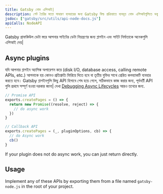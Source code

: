 ```yaml
---
title: Gatsby নোড এপিআই|
description: পেট তৈরির মতো সাধারণ ব্যবহারের জন্য Gatsby বিল্ড প্রক্রিয়াতে ব্যবহৃত নোড এপিআইগুলিতে ডকুমেন্টেশন|
jsdoc: ["gatsby/src/utils/api-node-docs.js"]
apiCalls: NodeAPI
---
```


Gatsby গ্রাফকিউল ডেটা স্তরে আপনার সাইটের ডেটা নিয়ন্ত্রণের জন্য প্লাগইন এবং সাইট নির্মাতাকে অনেকগুলি এপিআই দেয়|

## Async plugins

যদি আপনার প্লাগইন অ্যাসিঙ্ক অপারেশন করে (disk I/O, database access, calling remote APIs, etc.) আপনাকে হয় কোনও প্রতিশ্রুতি ফিরিয়ে দিতে হবে বা তৃতীয় যুক্তির সাথে প্রেরিত কলব্যাকটি ব্যবহার করতে হবে। Gatsby প্লাগইনগুলি কিছু API হিসাবে শেষ হয়ে গেলে, সঠিকভাবে কাজ করার জন্য, পূর্ববর্তী API গুলি প্রথমে সম্পূর্ণ হওয়া দরকার জানা| দেখা [Debugging Async Lifecycles](/docs/debugging-async-lifecycles/) আরও তথ্যের জন্য.

```javascript
// Promise API
exports.createPages = () => {
  return new Promise((resolve, reject) => {
    // do async work
  })
}

// Callback API
exports.createPages = (_, pluginOptions, cb) => {
  // do Async work
  cb()
}
```

If your plugin does not do async work, you can just return directly.

## Usage

Implement any of these APIs by exporting them from a file named `gatsby-node.js` in the root of your project.
